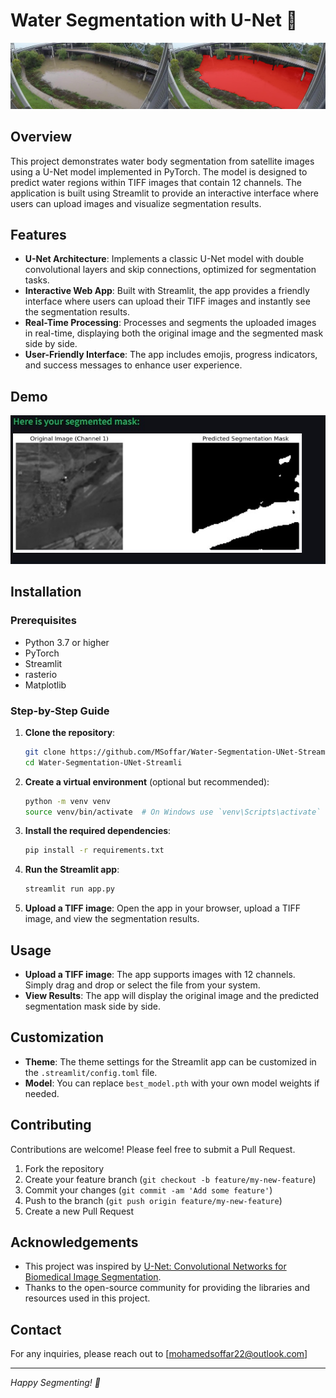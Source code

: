 # Water Segmentation with U-Net 🌊

![Project Banner](banner.png)

## Overview

This project demonstrates water body segmentation from satellite images using a U-Net model implemented in PyTorch. The model is designed to predict water regions within TIFF images that contain 12 channels. The application is built using Streamlit to provide an interactive interface where users can upload images and visualize segmentation results.

## Features

- **U-Net Architecture**: Implements a classic U-Net model with double convolutional layers and skip connections, optimized for segmentation tasks.
- **Interactive Web App**: Built with Streamlit, the app provides a friendly interface where users can upload their TIFF images and instantly see the segmentation results.
- **Real-Time Processing**: Processes and segments the uploaded images in real-time, displaying both the original image and the segmented mask side by side.
- **User-Friendly Interface**: The app includes emojis, progress indicators, and success messages to enhance user experience.

## Demo

![Demo Photo](demo.jpg)

## Installation

### Prerequisites

- Python 3.7 or higher
- PyTorch
- Streamlit
- rasterio
- Matplotlib

### Step-by-Step Guide

1. **Clone the repository**:

   ```bash
   git clone https://github.com/MSoffar/Water-Segmentation-UNet-Streamlit.git
   cd Water-Segmentation-UNet-Streamli
   ```

2. **Create a virtual environment** (optional but recommended):

   ```bash
   python -m venv venv
   source venv/bin/activate  # On Windows use `venv\Scripts\activate`
   ```

3. **Install the required dependencies**:

   ```bash
   pip install -r requirements.txt
   ```

4. **Run the Streamlit app**:

   ```bash
   streamlit run app.py
   ```

5. **Upload a TIFF image**: Open the app in your browser, upload a TIFF image, and view the segmentation results.

## Usage

- **Upload a TIFF image**: The app supports images with 12 channels. Simply drag and drop or select the file from your system.
- **View Results**: The app will display the original image and the predicted segmentation mask side by side.

## Customization

- **Theme**: The theme settings for the Streamlit app can be customized in the `.streamlit/config.toml` file.
- **Model**: You can replace `best_model.pth` with your own model weights if needed.

## Contributing

Contributions are welcome! Please feel free to submit a Pull Request.

1. Fork the repository
2. Create your feature branch (`git checkout -b feature/my-new-feature`)
3. Commit your changes (`git commit -am 'Add some feature'`)
4. Push to the branch (`git push origin feature/my-new-feature`)
5. Create a new Pull Request

## Acknowledgements

- This project was inspired by [U-Net: Convolutional Networks for Biomedical Image Segmentation](https://arxiv.org/abs/1505.04597).
- Thanks to the open-source community for providing the libraries and resources used in this project.

## Contact

For any inquiries, please reach out to [mohamedsoffar22@outlook.com]

---

*Happy Segmenting! 🎉*
